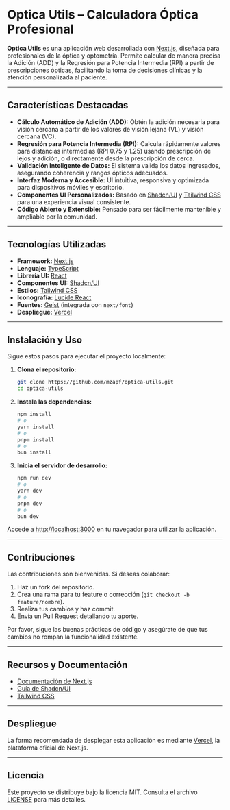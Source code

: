 # Optica Utils – Calculadora Óptica Profesional

**Optica Utils** es una aplicación web desarrollada con [Next.js](https://nextjs.org), diseñada para profesionales de la óptica y optometría. Permite calcular de manera precisa la Adición (ADD) y la Regresión para Potencia Intermedia (RPI) a partir de prescripciones ópticas, facilitando la toma de decisiones clínicas y la atención personalizada al paciente.

---

## Características Destacadas

- **Cálculo Automático de Adición (ADD):** Obtén la adición necesaria para visión cercana a partir de los valores de visión lejana (VL) y visión cercana (VC).
- **Regresión para Potencia Intermedia (RPI):** Calcula rápidamente valores para distancias intermedias (RPI 0.75 y 1.25) usando prescripción de lejos y adición, o directamente desde la prescripción de cerca.
- **Validación Inteligente de Datos:** El sistema valida los datos ingresados, asegurando coherencia y rangos ópticos adecuados.
- **Interfaz Moderna y Accesible:** UI intuitiva, responsiva y optimizada para dispositivos móviles y escritorio.
- **Componentes UI Personalizados:** Basado en [Shadcn/UI](https://ui.shadcn.com/) y [Tailwind CSS](https://tailwindcss.com/) para una experiencia visual consistente.
- **Código Abierto y Extensible:** Pensado para ser fácilmente mantenible y ampliable por la comunidad.

---

## Tecnologías Utilizadas

- **Framework:** [Next.js](https://nextjs.org/)
- **Lenguaje:** [TypeScript](https://www.typescriptlang.org/)
- **Librería UI:** [React](https://reactjs.org/)
- **Componentes UI:** [Shadcn/UI](https://ui.shadcn.com/)
- **Estilos:** [Tailwind CSS](https://tailwindcss.com/)
- **Iconografía:** [Lucide React](https://lucide.dev/)
- **Fuentes:** [Geist](https://vercel.com/font) (integrada con `next/font`)
- **Despliegue:** [Vercel](https://vercel.com/)

---

## Instalación y Uso

Sigue estos pasos para ejecutar el proyecto localmente:

1. **Clona el repositorio:**
    ```bash
    git clone https://github.com/mzapf/optica-utils.git
    cd optica-utils
    ```
2. **Instala las dependencias:**
    ```bash
    npm install
    # o
    yarn install
    # o
    pnpm install
    # o
    bun install
    ```
3. **Inicia el servidor de desarrollo:**
    ```bash
    npm run dev
    # o
    yarn dev
    # o
    pnpm dev
    # o
    bun dev
    ```

Accede a [http://localhost:3000](http://localhost:3000) en tu navegador para utilizar la aplicación.

---

## Contribuciones

Las contribuciones son bienvenidas. Si deseas colaborar:

1. Haz un fork del repositorio.
2. Crea una rama para tu feature o corrección (`git checkout -b feature/nombre`).
3. Realiza tus cambios y haz commit.
4. Envía un Pull Request detallando tu aporte.

Por favor, sigue las buenas prácticas de código y asegúrate de que tus cambios no rompan la funcionalidad existente.

---

## Recursos y Documentación

- [Documentación de Next.js](https://nextjs.org/docs)
- [Guía de Shadcn/UI](https://ui.shadcn.com/docs)
- [Tailwind CSS](https://tailwindcss.com/docs)

---

## Despliegue

La forma recomendada de desplegar esta aplicación es mediante [Vercel](https://vercel.com/), la plataforma oficial de Next.js.

---

## Licencia

Este proyecto se distribuye bajo la licencia MIT. Consulta el archivo [LICENSE](./LICENSE) para más detalles.
